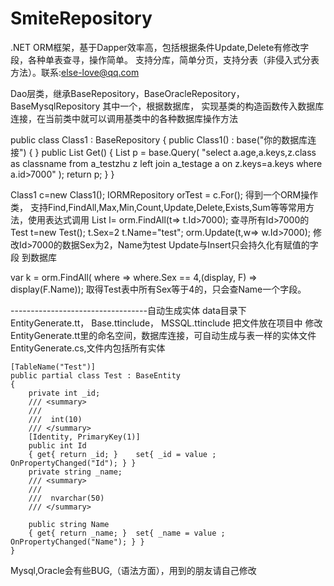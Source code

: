 # SmiteRepository
.NET ORM框架，基于Dapper效率高，包括根据条件Update,Delete有修改字段，各种单表查寻，操作简单。
支持分库，简单分页，支持分表（非侵入式分表方法）。联系:else-love@qq.com

Dao层类，继承BaseRepository，BaseOracleRepository，BaseMysqlRepository  其中一个，根据数据库，
实现基类的构造函数传入数据库连接，在当前类中就可以调用基类中的各种数据库操作方法

public class Class1 : BaseRepository
  {
            public Class1() : base("你的数据库连接") { }
             public List<viewT> Get()
            {
                List<viewT> p = base.Query<viewT>(
                "select a.age,a.keys,z.class as classname from a_testzhu z left join  a_testage a on z.keys=a.keys where a.id>7000" );
                return p;
            }
}

Class1 c=new Class1(); 
IORMRepository<Test> orTest = c.For<Test>();  得到一个ORM操作类，
支持Find,FindAll,Max,Min,Count,Update,Delete,Exists,Sum等等常用方法，使用表达式调用 
List<Test> l= orm.FindAll(t=> t.Id>7000); 查寻所有Id>7000的
Test t=new Test(); 
t.Sex=2
t.Name="test";
orm.Update(t,w=> w.Id>7000);  修改Id>7000的数据Sex为2，Name为test
Update与Insert只会持久化有赋值的字段 到数据库

 var k = orm.FindAll( where => where.Sex == 4,(display, F) => display(F.Name));
 取得Test表中所有Sex等于4的，只会查Name一个字段。
 
 
 ----------------------------------自动生成实体 data目录下
 EntityGenerate.tt， Base.ttinclude， MSSQL.ttinclude 把文件放在项目中
 修改EntityGenerate.tt里的命名空间，数据库连接，可自动生成与表一样的实体文件EntityGenerate.cs,文件内包括所有实体
 
  
 	[TableName("Test")]
	public partial class Test : BaseEntity
	{
		private int _id;
		/// <summary>
		/// 
		///  int(10) 
		/// </summary>
		[Identity, PrimaryKey(1)] 
		public int Id
		{ get{ return _id; } 	set{ _id = value ;  OnPropertyChanged("Id"); } }
		private string _name;
		/// <summary>
		/// 
		///  nvarchar(50)
		/// </summary>

		public string Name
		{ get{ return _name; } 	set{ _name = value ;  OnPropertyChanged("Name"); } }
	}



Mysql,Oracle会有些BUG,（语法方面），用到的朋友请自己修改
